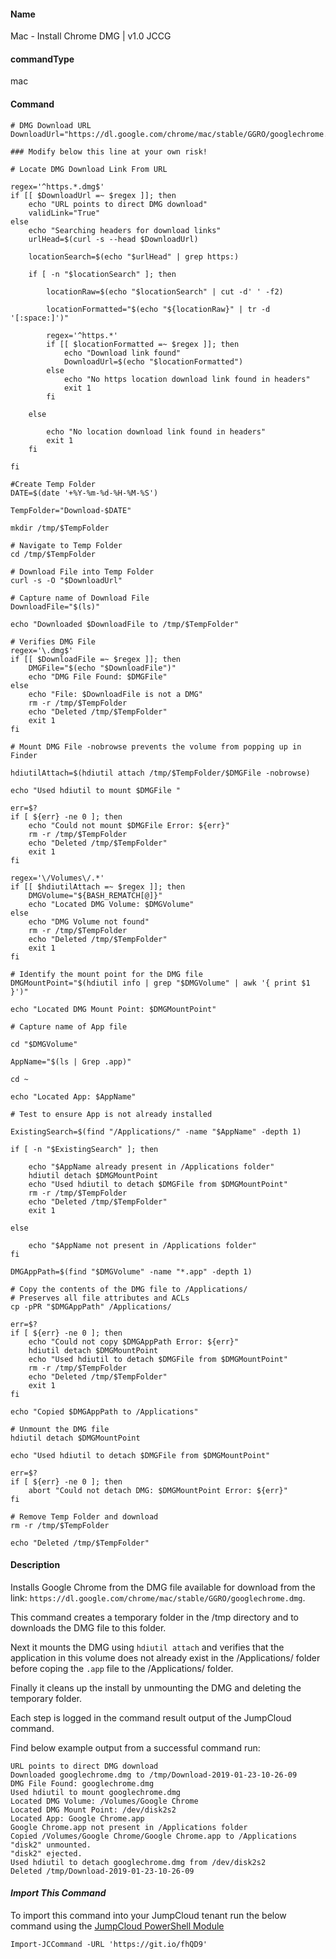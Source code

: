#### Name

Mac - Install Chrome DMG | v1.0 JCCG

#### commandType

mac

#### Command

```
# DMG Download URL
DownloadUrl="https://dl.google.com/chrome/mac/stable/GGRO/googlechrome.dmg"

### Modify below this line at your own risk!

# Locate DMG Download Link From URL

regex='^https.*.dmg$'
if [[ $DownloadUrl =~ $regex ]]; then
    echo "URL points to direct DMG download"
    validLink="True"
else
    echo "Searching headers for download links"
    urlHead=$(curl -s --head $DownloadUrl)

    locationSearch=$(echo "$urlHead" | grep https:)

    if [ -n "$locationSearch" ]; then

        locationRaw=$(echo "$locationSearch" | cut -d' ' -f2)

        locationFormatted="$(echo "${locationRaw}" | tr -d '[:space:]')"

        regex='^https.*'
        if [[ $locationFormatted =~ $regex ]]; then
            echo "Download link found"
            DownloadUrl=$(echo "$locationFormatted")
        else
            echo "No https location download link found in headers"
            exit 1
        fi

    else

        echo "No location download link found in headers"
        exit 1
    fi

fi

#Create Temp Folder
DATE=$(date '+%Y-%m-%d-%H-%M-%S')

TempFolder="Download-$DATE"

mkdir /tmp/$TempFolder

# Navigate to Temp Folder
cd /tmp/$TempFolder

# Download File into Temp Folder
curl -s -O "$DownloadUrl"

# Capture name of Download File
DownloadFile="$(ls)"

echo "Downloaded $DownloadFile to /tmp/$TempFolder"

# Verifies DMG File
regex='\.dmg$'
if [[ $DownloadFile =~ $regex ]]; then
    DMGFile="$(echo "$DownloadFile")"
    echo "DMG File Found: $DMGFile"
else
    echo "File: $DownloadFile is not a DMG"
    rm -r /tmp/$TempFolder
    echo "Deleted /tmp/$TempFolder"
    exit 1
fi

# Mount DMG File -nobrowse prevents the volume from popping up in Finder

hdiutilAttach=$(hdiutil attach /tmp/$TempFolder/$DMGFile -nobrowse)

echo "Used hdiutil to mount $DMGFile "

err=$?
if [ ${err} -ne 0 ]; then
    echo "Could not mount $DMGFile Error: ${err}"
    rm -r /tmp/$TempFolder
    echo "Deleted /tmp/$TempFolder"
    exit 1
fi

regex='\/Volumes\/.*'
if [[ $hdiutilAttach =~ $regex ]]; then
    DMGVolume="${BASH_REMATCH[@]}"
    echo "Located DMG Volume: $DMGVolume"
else
    echo "DMG Volume not found"
    rm -r /tmp/$TempFolder
    echo "Deleted /tmp/$TempFolder"
    exit 1
fi

# Identify the mount point for the DMG file
DMGMountPoint="$(hdiutil info | grep "$DMGVolume" | awk '{ print $1 }')"

echo "Located DMG Mount Point: $DMGMountPoint"

# Capture name of App file

cd "$DMGVolume"

AppName="$(ls | Grep .app)"

cd ~

echo "Located App: $AppName"

# Test to ensure App is not already installed

ExistingSearch=$(find "/Applications/" -name "$AppName" -depth 1)

if [ -n "$ExistingSearch" ]; then

    echo "$AppName already present in /Applications folder"
    hdiutil detach $DMGMountPoint
    echo "Used hdiutil to detach $DMGFile from $DMGMountPoint"
    rm -r /tmp/$TempFolder
    echo "Deleted /tmp/$TempFolder"
    exit 1

else

    echo "$AppName not present in /Applications folder"
fi

DMGAppPath=$(find "$DMGVolume" -name "*.app" -depth 1)

# Copy the contents of the DMG file to /Applications/
# Preserves all file attributes and ACLs
cp -pPR "$DMGAppPath" /Applications/

err=$?
if [ ${err} -ne 0 ]; then
    echo "Could not copy $DMGAppPath Error: ${err}"
    hdiutil detach $DMGMountPoint
    echo "Used hdiutil to detach $DMGFile from $DMGMountPoint"
    rm -r /tmp/$TempFolder
    echo "Deleted /tmp/$TempFolder"
    exit 1
fi

echo "Copied $DMGAppPath to /Applications"

# Unmount the DMG file
hdiutil detach $DMGMountPoint

echo "Used hdiutil to detach $DMGFile from $DMGMountPoint"

err=$?
if [ ${err} -ne 0 ]; then
    abort "Could not detach DMG: $DMGMountPoint Error: ${err}"
fi

# Remove Temp Folder and download
rm -r /tmp/$TempFolder

echo "Deleted /tmp/$TempFolder"
```

#### Description

Installs Google Chrome from the DMG file available for download from the link: `https://dl.google.com/chrome/mac/stable/GGRO/googlechrome.dmg`.

This command creates a temporary folder in the /tmp directory and to downloads the DMG file to this folder.

Next it mounts the DMG using `hdiutil attach` and verifies that the application in this volume does not already exist in the /Applications/ folder before coping the `.app` file to the /Applications/ folder.

Finally it cleans up the install by unmounting the DMG and deleting the temporary folder.

Each step is logged in the command result output of the JumpCloud command.

Find below example output from a successful command run:

```
URL points to direct DMG download
Downloaded googlechrome.dmg to /tmp/Download-2019-01-23-10-26-09
DMG File Found: googlechrome.dmg
Used hdiutil to mount googlechrome.dmg
Located DMG Volume: /Volumes/Google Chrome
Located DMG Mount Point: /dev/disk2s2
Located App: Google Chrome.app
Google Chrome.app not present in /Applications folder
Copied /Volumes/Google Chrome/Google Chrome.app to /Applications
"disk2" unmounted.
"disk2" ejected.
Used hdiutil to detach googlechrome.dmg from /dev/disk2s2
Deleted /tmp/Download-2019-01-23-10-26-09
```


#### *Import This Command*

To import this command into your JumpCloud tenant run the below command using the [JumpCloud PowerShell Module](https://github.com/TheJumpCloud/support/wiki/Installing-the-JumpCloud-PowerShell-Module)

```
Import-JCCommand -URL 'https://git.io/fhQD9'
```
